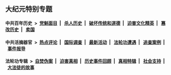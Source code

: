 ## 大纪元特别专题

#### 中共百年历史 &nbsp;>&nbsp; [党魁面目](indexes/nf1176107/README.md?12310430) &nbsp;| &nbsp; [杀人历史](indexes/nf1176106/README.md?12310430) &nbsp;| &nbsp; [破坏传统和道德](indexes/nf1176106/README.md?12310430) &nbsp;| &nbsp; [迫害文化精英](indexes/nf1176111/README.md?12310430) &nbsp;| &nbsp; [篡改历史](indexes/nf1176115/README.md?12310430) &nbsp;| &nbsp; [卖国](indexes/nf1176117/README.md?12310430) 

#### 中共活摘器官 &nbsp;>&nbsp; [热点评论](indexes/nf5879/README.md?12310430) &nbsp;| &nbsp; [国际调查](indexes/nf5947/README.md?12310430) &nbsp;| &nbsp; [最新活动](indexes/nf5883/README.md?12310430) &nbsp;| &nbsp; [法轮功遭遇](indexes/nf5881/README.md?12310430) &nbsp;| &nbsp; [追查案例](indexes/nf5880/README.md?12310430) &nbsp;| &nbsp; [事件报导](indexes/nf5877/README.md?12310430) 

#### 法轮功专辑 &nbsp;>&nbsp; [自焚伪案](indexes/nf5562/README.md?12310430) &nbsp;| &nbsp; [迫害真相](indexes/nf4379/README.md?12310430) &nbsp;| &nbsp; [历史事件回顾](indexes/nf5793/README.md?12310430) &nbsp;| &nbsp; [真相特辑](indexes/nf4389/README.md?12310430) &nbsp;| &nbsp; [社会支持](indexes/nf4386/README.md?12310430) &nbsp;| &nbsp; [大法徒的故事](indexes/nf1147481/README.md?12310430) 
